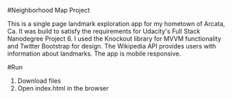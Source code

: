 #Neighborhood Map Project

This is a single page landmark exploration app for my hometown of Arcata, Ca. It was build to satisfy the requirements for Udacity's Full Stack Nanodegree Project 6. I used the Knockout library for MVVM functionality and Twitter Bootstrap for design. The Wikipedia API provides users with information about landmarks. The app is mobile responsive.  

#Run
1. Download files
2. Open index.html in the browser
